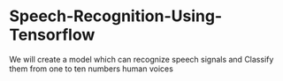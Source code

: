 # Speech-Recognition-Using-Tensorflow
 We will create a model which can recognize speech signals and Classify them from one to ten numbers human voices
